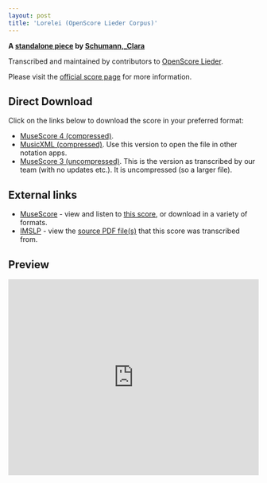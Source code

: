 ```yaml
---
layout: post
title: 'Lorelei (OpenScore Lieder Corpus)'
---
```


__A [standalone piece](https://fourscoreandmore.org/OpenScore/Schumann%2C_Clara/_/) by [Schumann,_Clara](https://fourscoreandmore.org/OpenScore/Schumann%2C_Clara)__

Transcribed and maintained by contributors to [OpenScore Lieder].

Please visit the [official score page] for more information.

[official score page]: https://musescore.com/openscore-lieder-corpus/scores/4919673
[OpenScore Lieder]: https://musescore.com/openscore-lieder-corpus

## Direct Download

Click on the links below to download the score in your preferred format:
- [MuseScore 4 (compressed)](https://fourscoreandmore.org/OpenScore/Schumann%2C_Clara/_/Lorelei.mscz).
- [MusicXML (compressed)](https://fourscoreandmore.org/OpenScore/Schumann%2C_Clara/_/Lorelei.mxl). Use this version to open the file in other notation apps.
- [MuseScore 3 (uncompressed)](https://raw.githubusercontent.com/OpenScore/Lieder/refs/heads/main/scores/Schumann%2C_Clara/_/Lorelei/lc4919673.mscx). This is the version as transcribed by our team (with no updates etc.). It is uncompressed (so a larger file).

## External links

- [MuseScore] - view and listen to [this score][MuseScore], or download in a variety of formats.
- [IMSLP] - view the [source PDF file(s)][IMSLP] that this score was transcribed from.

[MuseScore]: https://musescore.com/score/4919673
[IMSLP]: https://imslp.org/wiki/Special:ReverseLookup/323995

## Preview

<iframe width="100%" height="394" src="https://musescore.com/openscore-lieder-corpus/scores/4919673/embed" frameborder="0" allowfullscreen allow="autoplay; fullscreen"></iframe>
